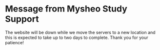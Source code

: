 # Message from Mysheo Study Support

The website will be down while we move the servers to a new location and this is expected to take up to two days to complete. Thank you for your patience!
